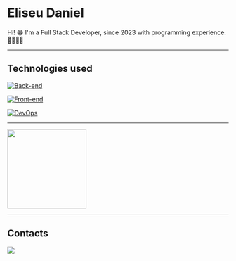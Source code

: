 # Eliseu Daniel

Hi! 😁 I'm a Full Stack Developer, since 2023 with programming experience. 👨🏻‍💻🚀

___

## Technologies used

[![Back-end](https://skillicons.dev/icons?i=php,laravel,nodejs)]()

[![Front-end](https://skillicons.dev/icons?i=html,css,javascript,react)]()

[![DevOps](https://skillicons.dev/icons?i=git,mysql,linux)]()

___
<img height="180em" src="https://github-readme-stats.vercel.app/api/top-langs/?username=eliseu-daniel&layout=compact&theme=dark"/>

___

## Contacts

<a href="https://www.linkedin.com/in/eliseu-daniel-ferreira/" target="_blank" style="margin-right: 0.5rem;">
    <img src="https://img.shields.io/badge/LinkedIn-333?style=for-the-badge&logo=LinkedIn&logoColor=white" />
</a>
